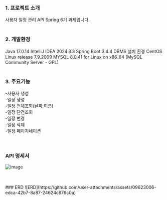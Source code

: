 ### 1. 프로젝트 소개
사용자 일정 관리 API Spring 6기 과제입니다.
<br>
<br>
### 2. 개발환경
Java 17.0.14
IntelliJ IDEA 2024.3.3
Spring Boot 3.4.4
DBMS 설치 환경 CentOS Linux release 7.9.2009
MYSQL 8.0.41 for Linux on x86_64 (MySQL Community Server - GPL)
<br>
<br>
### 3. 주요기능
-사용자 생성<br>
-일정 생성<br>
-일정 전체조회(날짜,이름)<br>
-일정 단건조회<br>
-일정 변경<br>
-일정 삭제<br>
-일정 페이지네이션<br>
<br>
<br>
### API 명세서
![image](https://github.com/user-attachments/assets/e9420f18-b6a0-4070-beb6-80e4cddef630)

<br>
<br>
### ERD
![ERD](https://github.com/user-attachments/assets/09623006-edca-42b7-8a87-24624c976c0a)
